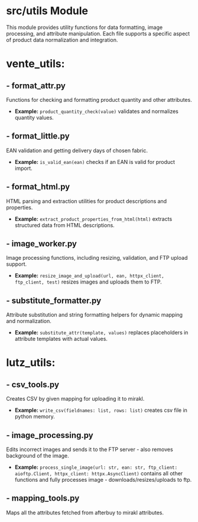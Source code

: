 # src/utils Module

This module provides utility functions for data formatting, image processing, and attribute manipulation. Each file supports a specific aspect of product data normalization and integration.

# vente_utils:

## - format_attr.py
Functions for checking and formatting product quantity and other attributes.
- **Example:** `product_quantity_check(value)` validates and normalizes quantity values.

## - format_little.py
EAN validation and getting delivery days of chosen fabric.
- **Example:** `is_valid_ean(ean)` checks if an EAN is valid for product import.

## - format_html.py
HTML parsing and extraction utilities for product descriptions and properties.
- **Example:** `extract_product_properties_from_html(html)` extracts structured data from HTML descriptions.

## - image_worker.py
Image processing functions, including resizing, validation, and FTP upload support.
- **Example:** `resize_image_and_upload(url, ean, httpx_client, ftp_client, test)` resizes images and uploads them to FTP.

## - substitute_formatter.py
Attribute substitution and string formatting helpers for dynamic mapping and normalization.
- **Example:** `substitute_attr(template, values)` replaces placeholders in attribute templates with actual values.


# lutz_utils:
## - csv_tools.py
Creates CSV by given mapping for uploading it to mirakl.
- **Example:** `write_csv(fieldnames: list, rows: list)` creates csv file in python memory.
## - image_processing.py
Edits incorrect images and sends it to the FTP server - also removes background of the image.
- **Example:** `process_single_image(url: str, ean: str, ftp_client: aioftp.Client, httpx_client: httpx.AsyncClient)` contains all other functions and fully processes image - downloads/resizes/uploads to ftp.
## - mapping_tools.py
Maps all the attributes fetched from afterbuy to mirakl attributes.